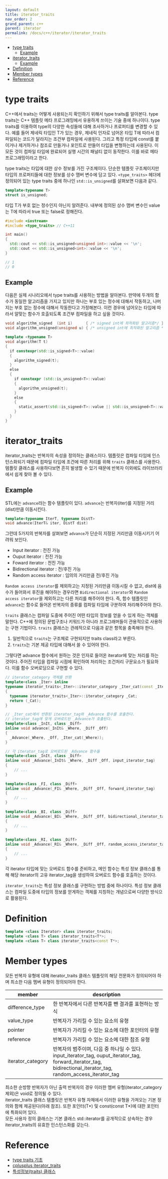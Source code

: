 ```yaml
---
layout: default
title: iterator_traits
nav_order: 2
grand_parent: c++
parent: iterator
permalink: /docs/c++/iterator/iterator_traits
---
```


* [type traits](#type-traits)
  * [Example](#example)
* [iterator_traits](#iterator_traits)
  * [Example](#example-1)
* [Definition](#definition)
* [Member types](#member-types)
* [Reference](#reference)

# type traits

C++에서 traits는 어떻게 사용되는지 확인하기 위해서 type traits를 알아본다. type traits는 C++ 템플릿 메타 프로그래밍에서 유용하게 쓰이는 기술 중에 하나이다. type traits를 이용하여 type의 다양한 속성들에 대해 조사하거나 프로퍼티를 변경할 수 있다. 예를 들어 제네릭 타입인 T가 있는 경우, 제네릭 인자로 넘어온 타입 T에 따라서 컴파일되는 코드가 달라지는 조건부 컴파일에 사용된다. 그리고 특정 타입에 const를 붙이거나 제거하거나 참조로 만들거나 포인트로 만들어 타입을 변형하는데 사용된다. 이 모든 것이 컴파일 타임에 완료되어 실행 시간의 패널티 없이 동작한다. 이를 바로 메타 프로그래밍이라고 한다.  

type traits는 타입에 대한 상수 정보를 가진 구조체이다. 단순한 템플릿 구조체이지만 타입의 프로퍼티들에 대한 정보를 상수 맴버 변수에 담고 있다. `<type_traits>` 헤더에 정의되어 있는 type traits 중에 하나인 `std::is_unsigned`를 살펴보면 다음과 같다.  

```cpp
template<typename T>
struct is_unsigned;
```

타입 T가 부호 없는 정수인지 아닌지 알려준다. 내부에 정의된 상수 맴버 변수인 value는 T에 따라서 true 또는 false로 정해진다.  

```cpp
#include <iostream>
#include <type_traits> // C++11

int main() 
{
  ​​​​std::cout << std::is_unsigned<unsigned int>::value << '\n';
  ​​​​std::cout << std::is_unsigned<int>::value << '\n';
}

// 1
// 0
```

## Example

다음은 실제 시나리오에서 type traits를 사용하는 방법을 알아본다. 만약에 두개의 함수가 동일한 알고리즘을 가지고 있지만 하나는 부호 있는 정수에 대해서 작동하고, 나머지는 부호 없는 정수에 대해서 작동한다고 가정해본다. 이런 경우에 넘어오는 타입에 따라서 알맞는 함수가 호출되도록 조건부 컴파일을 하고 싶을 것이다.  

```cpp
void algorithm_signed  (int i)      { /* signed int에 최적화된 알고리즘*/ } 
void algorithm_unsigned(unsigned u) { /* unsigned int에 최적화된 알고리즘 */ } 

template <typename T>
void algorithm(T t)
{
  ​​​​if constexpr(std::is_signed<T>::value)
  ​​​​{
    ​​​​​​​​algorithm_signed(t);
  ​​​​}
  ​​​​else
  ​​​​{
    ​​​​​​​​if constexpr (std::is_unsigned<T>::value)
    ​​​​​​​​{
      ​​​​​​​​​​​​algorithm_unsigned(t);
    ​​​​​​​​}
    ​​​​​​​​else
    ​​​​​​​​{
      ​​​​​​​​​​​​static_assert(std::is_signed<T>::value || std::is_unsigned<T>::value, "Must be signed or unsigned!");
    ​​​​​​​​}
  ​​​​}
}
```

# iterator_traits

iterator_traits는 반복자의 속성을 정의하는 클래스이다. 템플릿은 컴파일 타임에 인스턴스화되기 때문에 컴파일 타임에 조건에 따른 처리를 위해 `traits` 클래스를 사용한다. 템플릿 클래스를 사용하다보면 흔히 발생할 수 있기 때문에 반복자 이외에도 라이브러리에서 쉽게 찾아 볼 수 있다.  

## Example

STL에는 `advance`라는 함수 템플릿이 있다. `advance`는 반복자(iter)를 지정된 거리(dist)만큼 이동시킨다.  

```cpp
template<typename IterT, typename DistT>
void advance(IterT& iter, DistT dist)
```

그런데 5가지의 반복자를 살펴보면 `advance`가 단순히 지정된 거리만큼 이동시키기 어려워 보인다.
- Input iterator : 전진 가능
- Ouput iterator : 전진 가능
- Foward iterator : 전진 가능
- Bidirectional iterator : 전/후진 가능
- Random access iterator : 임의의 거리만큼 전/후진 가능

`Random access iterator`를 제외하고는 지정된 거리만큼 이동시킬 수 없고, dist에 음수가 들어와서 후진을 해야하는 경우라면 `Bidirectional iterator`와 `Random access iterator`을 제외하고는 다른 처리를 해주어야 한다. 즉, 함수 템플릿인 `advance`는 함수로 들어온 반복자의 종류를 컴파일 타임에 구분하여 처리해주어야 한다.  

`traits` 클래스는 컴파일 도중에 주어진 어떤 타입의 정보를 얻을 수 있게 하는 객체를 말한다. C++에 정의된 문법구조나 키워드가 아니라 프로그래머들이 관용적으로 사용하는 구현 기법이다. `traits` 클래스는 관례적으로 다음과 같은 항목을 충족해야 한다.  

1. 일반적으로 `traits`는 구조체로 구현되지만 traits class라고 부른다.
2. `traits`는 기본 제공 타입에 대해서 쓸 수 있어야 한다.

그렇다면 advance 함수에서 원하는 것은 인자로 들어온 iterator에 맞는 처리를 하는 것이다. 주어진 타입을 컴파일 시점에 확인하여 처리하는 조건처리 구문요소가 필요하다. 이를 함수 오버로딩으로 구현할 수 있다.  

```cpp
// iterator_category 객체를 반환
template<class _Iter> inline
typename iterator_traits<_Iter>::iterator_category _Iter_cat(const _Iter&)
{
  typename itereator_traits<_Iter>::iterator_category _Cat;
  return (_Cat);
}

// _Iter_cat에서 반환된 iterator_tag와 _Advance 함수를 호출한다.
// iterator_tag에 맞게 오버로드된 _Advance가 호출된다.
template<class _InIt, class _Diff>
inline void advance(_InIt& _Where, _Diff _Off)
{
  _Advance(_Where, _Off, _Iter_cat(_Where));
}

// 각 iterator_tag로 오버로드된 _Advance 함수들
template<class _InIt, class _Diff>
inline void _Advance(_InIt& _Where, _Diff _Off, input_iterator_tag)
{
    // ...
}
 
template<class _FI, class _Diff>
inline void _Advance(_FI& _Where, _Diff _Off, forward_iterator_tag)
{
    // ...
}
 
template<class _BI, class _Diff>
inline void _Advance(_BI& _Where, _Diff _Off, bidirectional_iterator_tag)
{
    // ...
}
 
template<class _RI, class _Diff>
inline void _Advance(_RI& _Where, _Diff _Off, random_access_iterator_tag)
{
    // ...
}
```

각 iterator 타입에 맞는 오버로드 함수를 준비하고, 메인 함수는 특성 정보 클래스를 통해 해당 iterator의 고유 iterator_tag을 생성하여 오버로드 함수를 호출하는 것이다.  

`iterator_traits`는 특성 정보 클래스를 구현하는 방법 중에 하나이다. 특성 정보 클래스는 컴파일 도중에 타입의 정보를 얻게하는 객체를 지칭하는 개념으로써 다양한 방식으로 활용된다.  


# Definition

```cpp
template <class Iterator> class iterator_traits;
template <class T> class iterator_traits<T*>;
template <class T> class iterator_traits<const T*>;
```

# Member types

모든 반복자 유형에 대해 iterator_traits 클래스 템플릿의 해당 전문화가 정의되어야 하며 최소한 다음 멤버 유형이 정의되어야 한다.  

| member            | description                                         |
| ----------------- | --------------------------------------------------- |
| difference_type   | 한 반복자에서 다른 반복자를 뺀 결과를 표현하는 방식 |
| value_type        | 반복자가 가리킬 수 있는 요소의 유형                 |
| pointer           | 반복자가 가리킬 수 있는 요소에 대한 포인터의 유형   |
| reference         | 반복자가 가리킬 수 있는 요소에 대한 참조 유형       |
| iterator_category | 반복자의 범주이며, 다음 중 하나일 수 있다. input_iterator_tag, ouput_iterator_tag, forward_iterator_tag, bidirectional_iterator_tag, random_access_iterator_tag |

최소한 순방향 반복자가 아닌 출력 반복자의 경우 이러한 멤버 유형(iterator_category 제외)은 void로 정의될 수 있다.  
iterator_traits 클래스 템플릿은 반복자 유형 자체에서 이러한 유형을 가져오는 기본 정의와 함께 제공된다(아래 참조). 또한 포인터(T*) 및 const(const T*)에 대한 포인터에 특화되어 있다.  
모든 사용자 정의 클래스는 기본 클래스 std::iterator를 공개적으로 상속하는 경우 iterator_traits의 유효한 인스턴스화를 갖는다.  


# Reference

- [type traits 기초](https://kukuta.tistory.com/399)  
- [cplusplus iterator_traits](https://cplusplus.com/reference/iterator/iterator_traits/)
- [특성정보(traits) 클래스](http://egloos.zum.com/sweeper/v/3007176)
